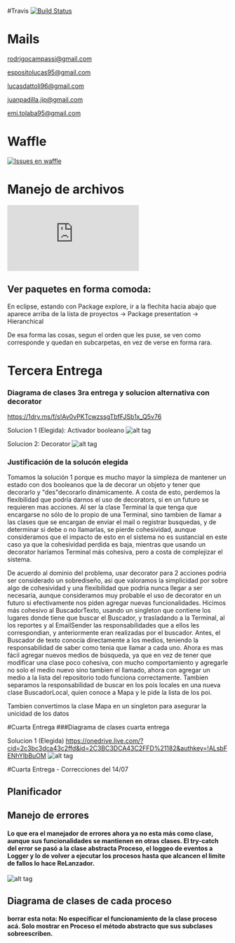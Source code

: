 #Travis 
[![Build Status](https://travis-ci.com/dds-utn/2016-jm-group-07.svg?token=WZANzTsTpqeJqzz5zjW8&branch=master)](https://travis-ci.com/dds-utn/2016-jm-group-07)


# Mails


rodrigocampassi@gmail.com

espositolucas95@gmail.com

lucasdattoli96@gmail.com

juanpadilla.jip@gmail.com

emi.tolaba95@gmail.com

# Waffle
[![Issues en waffle](https://waffle.io/dds-utn/2016-jm-group-07)](https://waffle.io/dds-utn/2016-jm-group-07)

# Manejo de archivos
[![Libreria externa para manejar archivos](https://commons.apache.org/proper/commons-io/javadocs/api-2.4/org/apache/commons/io/FileUtils.html)](https://commons.apache.org/proper/commons-io/javadocs/api-2.4/org/apache/commons/io/FileUtils.html)

## Ver paquetes en forma comoda:
En eclipse, estando con Package explore, ir a la flechita hacia abajo que aparece arriba de la lista de proyectos -> Package presentation -> Hieranchical

De esa forma las cosas, segun el orden que les puse, se ven como corresponde y quedan en subcarpetas, en vez de verse en forma rara.

# Tercera Entrega
### Diagrama de clases 3ra entrega y solucion alternativa con decorator
https://1drv.ms/f/s!Av0vPKTcwzssgTbfFJSb1x_Q5v76

Solucion 1 (Elegida): Activador booleano
![alt tag](http://i.imgur.com/yldpNMD.jpg)

Solucion 2: Decorator
![alt tag](http://i.imgur.com/oVeHxGi.jpg)


### Justificación de la solucón elegida
Tomamos la solución 1 porque es mucho mayor la simpleza de mantener un estado con dos booleanos que la de decorar un objeto y tener que decorarlo y "des"decorarlo dinámicamente.
A costa de esto, perdemos la flexibilidad que podría darnos el uso de decorators, si en un futuro se requieren mas acciones. Al ser la clase Terminal la que tenga que encargarse no sólo de lo propio de una Terminal, sino tambien de llamar a las clases que se encargan de enviar el mail o registrar busquedas, y de determinar si debe o no llamarlas, se pierde cohesividad, aunque consideramos que el impacto de esto en el sistema no es sustancial en este caso ya que la cohesividad perdida es baja, mientras que usando un decorator haríamos Terminal más cohesiva, pero a costa de complejizar el sistema. 

De acuerdo al dominio del problema, usar decorator para 2 acciones podria ser considerado un sobrediseño, asi que valoramos la simplicidad por sobre algo de cohesividad y una flexibilidad que podria nunca llegar a ser necesaria, aunque consideramos muy probable el uso de decorator en un futuro si efectivamente nos piden agregar nuevas funcionalidades.
Hicimos más cohesivo al BuscadorTexto, usando un singleton que contiene los lugares donde tiene que buscar el Buscador, y trasladando a la Terminal, al los reportes y al EmailSender las responsabilidades que a ellos les correspondian, y anteriormente eran realizadas por el buscador. Antes, el Buscador de texto conocía directamente a los medios, teniendo la responsabilidad de saber como tenia que llamar a cada uno. Ahora es mas fácil agregar nuevos medios de búsqueda, ya que en vez de tener que modificar una clase poco cohesiva, con mucho comportamiento y agregarle no solo el medio nuevo sino tambien el llamado, ahora con agregar un medio a la lista del repositorio todo funciona correctamente.
Tambien separamos la responsabilidad de buscar en los pois locales en una nueva clase BuscadorLocal, quien conoce a Mapa y le pide la lista de los poi.

Tambien convertimos la clase Mapa en un singleton para asegurar la unicidad de los datos


#Cuarta Entrega
###Diagrama de clases cuarta entrega

Solucion 1 (Elegida)
https://onedrive.live.com/?cid=2c3bc3dca43c2ffd&id=2C3BC3DCA43C2FFD%21182&authkey=!ALsbFENhYlbBuOM
![alt tag]()

#Cuarta Entrega - Correcciones del 14/07
## Planificador

## Manejo de errores
#### Lo que era el manejador de errores ahora ya no esta más como clase, aunque sus funcionalidades se mantienen en otras clases. El try-catch del error se pasó a la clase abstracta Proceso, el loggeo de eventos a Logger y lo de volver a ejecutar los procesos hasta que alcancen el limite de fallos lo hace ReLanzador.
![alt tag](http://i.imgur.com/hcNk1v4.jpg)

## Diagrama de clases de cada proceso
#### borrar esta nota: No especificar el funcionamiento de la clase proceso acá. Solo mostrar en Proceso el método abstracto que sus subclases sobreescriben.
